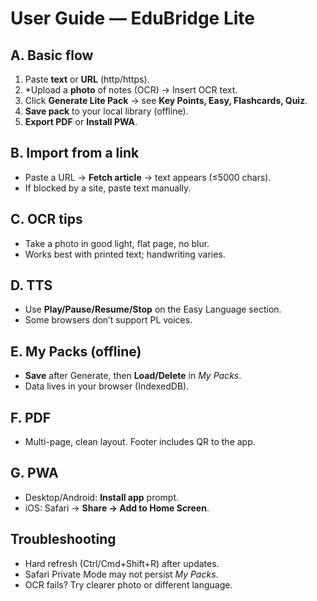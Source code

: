 # User Guide — EduBridge Lite

## A. Basic flow
1. Paste **text** or **URL** (http/https).  
2. *Upload a **photo** of notes (OCR) → Insert OCR text.  
3. Click **Generate Lite Pack** → see **Key Points, Easy, Flashcards, Quiz**.  
4. **Save pack** to your local library (offline).  
5. **Export PDF** or **Install PWA**.

## B. Import from a link
- Paste a URL → **Fetch article** → text appears (≤5000 chars).  
- If blocked by a site, paste text manually.

## C. OCR tips
- Take a photo in good light, flat page, no blur.  
- Works best with printed text; handwriting varies.

## D. TTS
- Use **Play/Pause/Resume/Stop** on the Easy Language section.  
- Some browsers don’t support PL voices.

## E. My Packs (offline)
- **Save** after Generate, then **Load/Delete** in *My Packs*.  
- Data lives in your browser (IndexedDB).

## F. PDF
- Multi-page, clean layout. Footer includes QR to the app.

## G. PWA
- Desktop/Android: **Install app** prompt.  
- iOS: Safari → **Share → Add to Home Screen**.

## Troubleshooting
- Hard refresh (Ctrl/Cmd+Shift+R) after updates.  
- Safari Private Mode may not persist *My Packs*.  
- OCR fails? Try clearer photo or different language.